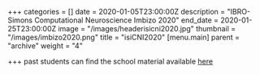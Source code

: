 +++
categories = []
date = 2020-01-05T23:00:00Z
description = "IBRO-Simons Computational Neuroscience Imbizo 2020"
end_date = 2020-01-25T23:00:00Z
image = "/images/headerisicni2020.jpg"
thumbnail = "/images/imbizo2020.png"
title = "isiCNI2020"
[menu.main]
parent = "archive"
weight = "4"

+++
past students can find the school material available [here](https://drive.google.com/drive/folders/1jEeJqIlKMZiGFSOSFQkRhVCsjDDJDg8b?usp=sharing "2020 material")